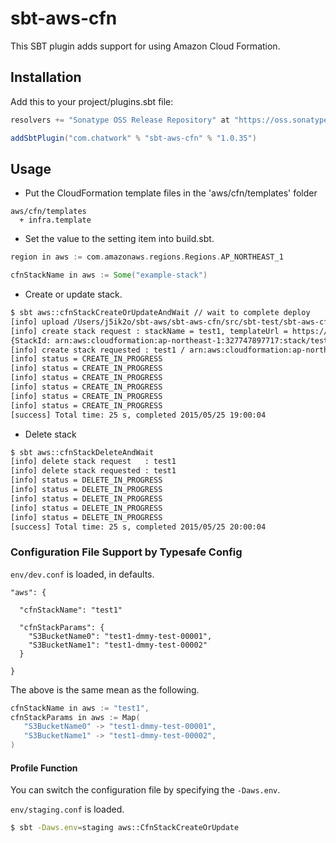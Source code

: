 # sbt-aws-cfn

This SBT plugin adds support for using Amazon Cloud Formation.

## Installation

Add this to your project/plugins.sbt file:

```scala
resolvers += "Sonatype OSS Release Repository" at "https://oss.sonatype.org/content/repositories/releases/"

addSbtPlugin("com.chatwork" % "sbt-aws-cfn" % "1.0.35")
```

## Usage

- Put the CloudFormation template files in the 'aws/cfn/templates' folder

```
aws/cfn/templates
  + infra.template
```

- Set the value to the setting item into build.sbt.


```scala
region in aws := com.amazonaws.regions.Regions.AP_NORTHEAST_1

cfnStackName in aws := Some("example-stack")
```

- Create or update stack.

```sh
$ sbt aws::cfnStackCreateOrUpdateAndWait // wait to complete deploy
[info] upload /Users/j5ik2o/sbt-aws/sbt-aws-cfn/src/sbt-test/sbt-aws-cfn/create-or-update-and-wait/aws/cfn/templates/S3.template to cfn-template/create-or-update-and-wait/create-or-update-and-wait-0.1-SNAPSHOT-20150525_185939.templete
[info] create stack request : stackName = test1, templateUrl = https://cfn-template.s3-ap-northeast-1.amazonaws.com/create-or-update-and-wait/create-or-update-and-wait-0.1-SNAPSHOT-20150525_185939.templete, capabilities = List(), stackParams = Map(S3BucketName1 -> dmmy-test-00002, S3BucketName0 -> dmmy-test-00001), tags = Map()
{StackId: arn:aws:cloudformation:ap-northeast-1:327747897717:stack/test1/c1fdf600-02c4-11e5-a322-506cf9a1c096}
[info] create stack requested : test1 / arn:aws:cloudformation:ap-northeast-1:327747897717:stack/test1/c1fdf600-02c4-11e5-a322-506cf9a1c096
[info] status = CREATE_IN_PROGRESS
[info] status = CREATE_IN_PROGRESS
[info] status = CREATE_IN_PROGRESS
[info] status = CREATE_IN_PROGRESS
[info] status = CREATE_IN_PROGRESS
[info] status = CREATE_IN_PROGRESS
[success] Total time: 25 s, completed 2015/05/25 19:00:04
```

- Delete stack

```sh
$ sbt aws::cfnStackDeleteAndWait
[info] delete stack request   : test1
[info] delete stack requested : test1
[info] status = DELETE_IN_PROGRESS
[info] status = DELETE_IN_PROGRESS
[info] status = DELETE_IN_PROGRESS
[info] status = DELETE_IN_PROGRESS
[info] status = DELETE_IN_PROGRESS
[success] Total time: 25 s, completed 2015/05/25 20:00:04
```

### Configuration File Support by Typesafe Config

`env/dev.conf` is loaded, in defaults.

```
"aws": {

  "cfnStackName": "test1"

  "cfnStackParams": {
    "S3BucketName0": "test1-dmmy-test-00001",
    "S3BucketName1": "test1-dmmy-test-00002"
  }

}
```

The above is the same mean as the following.

```scala
cfnStackName in aws := "test1",
cfnStackParams in aws := Map(
   "S3BucketName0" -> "test1-dmmy-test-00001",
   "S3BucketName1" -> "test1-dmmy-test-00002",
)
```

#### Profile Function

You can switch the configuration file by specifying the `-Daws.env`.

`env/staging.conf` is loaded.


```sh
$ sbt -Daws.env=staging aws::CfnStackCreateOrUpdate
```
